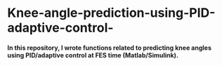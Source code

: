 # Knee-angle-prediction-using-PID-adaptive-control-
#### In this repository, I wrote functions related to predicting knee angles using PID/adaptive control at FES time (Matlab/Simulink).
